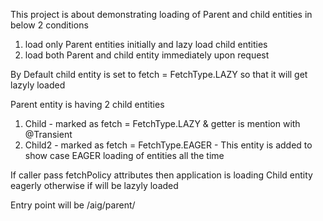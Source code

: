 This project is about demonstrating loading of Parent and child entities in below 2 conditions 
1. load only Parent entities initially and lazy load child entities
2. load both Parent and child entity immediately upon request

By Default child entity is set to fetch = FetchType.LAZY so that it will get lazyly loaded

Parent entity is having 2 child entities
1. Child - marked as fetch = FetchType.LAZY & getter is mention with @Transient
2. Child2 - marked as fetch = FetchType.EAGER - This entity is added to show case EAGER loading of entities all the time 


If caller pass fetchPolicy attributes then application is loading Child entity eagerly otherwise if will be lazyly loaded

Entry point will be /aig/parent/